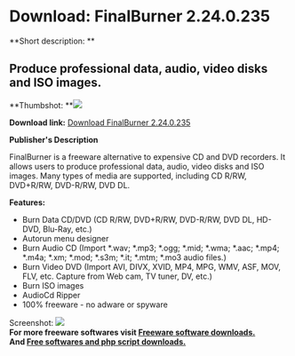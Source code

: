 # Download: FinalBurner 2.24.0.235

**Short description: **

## Produce professional data, audio, video disks and ISO images.

  
**Thumbshot: **![](http://www.freewarefiles.com/screenshot/finalburner_md.gif)   
  
**Download link:** [Download FinalBurner 2.24.0.235](http://freesoftwares.boysofts.com/FinalBurner_program_24053.html)  
  

**Publisher's Description**  
  

FinalBurner is a freeware alternative to expensive CD and DVD recorders. It
allows users to produce professional data, audio, video disks and ISO images.
Many types of media are supported, including CD R/RW, DVD+R/RW, DVD-R/RW, DVD
DL.

**Features:**

  * Burn Data CD/DVD (CD R/RW, DVD+R/RW, DVD-R/RW, DVD DL, HD-DVD, Blu-Ray, etc.) 
  * Autorun menu designer 
  * Burn Audio CD (Import *.wav; *.mp3; *.ogg; *.mid; *.wma; *.aac; *.mp4; *.m4a; *.xm; *.mod; *.s3m; *.it; *.mtm; *.mo3 audio files.) 
  * Burn Video DVD (Import AVI, DIVX, XVID, MP4, MPG, WMV, ASF, MOV, FLV, etc. Capture from Web cam, TV tuner, DV, etc.) 
  * Burn ISO images 
  * AudioCd Ripper 
  * 100% freeware - no adware or spyware 

  
  
Screenshot: ![](http://www.freewarefiles.com/screenshot/finalburner.gif)  
**For more freeware softwares visit [Freeware software downloads.](http://freesoftwares.boysofts.com/)**   
**And [Free softwares and php script downloads.](http://www.boysofts.com/)**

